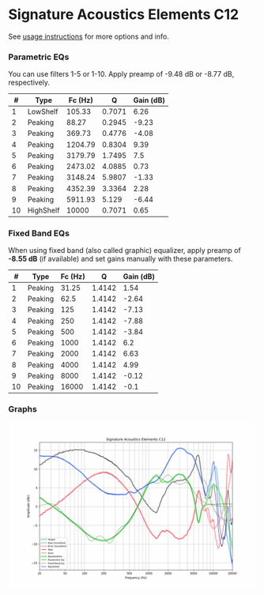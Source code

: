 # Signature Acoustics Elements C12
See [usage instructions](https://github.com/jaakkopasanen/AutoEq#usage) for more options and info.

### Parametric EQs
You can use filters 1-5 or 1-10. Apply preamp of -9.48 dB or -8.77 dB, respectively.

|   # | Type      |   Fc (Hz) |      Q |   Gain (dB) |
|-----|-----------|-----------|--------|-------------|
|   1 | LowShelf  |    105.33 | 0.7071 |        6.26 |
|   2 | Peaking   |     88.27 | 0.2945 |       -9.23 |
|   3 | Peaking   |    369.73 | 0.4776 |       -4.08 |
|   4 | Peaking   |   1204.79 | 0.8304 |        9.39 |
|   5 | Peaking   |   3179.79 | 1.7495 |        7.5  |
|   6 | Peaking   |   2473.02 | 4.0885 |        0.73 |
|   7 | Peaking   |   3148.24 | 5.9807 |       -1.33 |
|   8 | Peaking   |   4352.39 | 3.3364 |        2.28 |
|   9 | Peaking   |   5911.93 | 5.129  |       -6.44 |
|  10 | HighShelf |  10000    | 0.7071 |        0.65 |

### Fixed Band EQs
When using fixed band (also called graphic) equalizer, apply preamp of **-8.55 dB** (if available) and set gains manually with these parameters.

|   # | Type    |   Fc (Hz) |      Q |   Gain (dB) |
|-----|---------|-----------|--------|-------------|
|   1 | Peaking |     31.25 | 1.4142 |        1.54 |
|   2 | Peaking |     62.5  | 1.4142 |       -2.64 |
|   3 | Peaking |    125    | 1.4142 |       -7.13 |
|   4 | Peaking |    250    | 1.4142 |       -7.88 |
|   5 | Peaking |    500    | 1.4142 |       -3.84 |
|   6 | Peaking |   1000    | 1.4142 |        6.2  |
|   7 | Peaking |   2000    | 1.4142 |        6.63 |
|   8 | Peaking |   4000    | 1.4142 |        4.99 |
|   9 | Peaking |   8000    | 1.4142 |       -0.12 |
|  10 | Peaking |  16000    | 1.4142 |       -0.1  |

### Graphs
![](./Signature%20Acoustics%20Elements%20C12.png)
